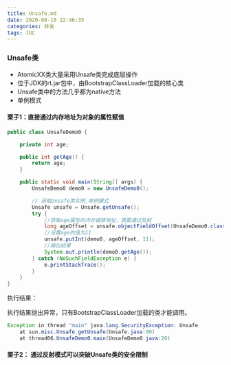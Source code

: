 ```yaml
---
title: Unsafe.md
date: 2020-08-10 22:46:35
categories: 并发
tags: JUC
---
```




### Unsafe类

* AtomicXX类大量采用Unsafe类完成底层操作
* 位于JDK的rt.jar包中，由BootstrapClassLoader加载的核心类
* Unsafe类中的方法几乎都为native方法
* 单例模式

#### 栗子1：直接通过内存地址为对象的属性赋值

```java
public class UnsafeDemo0 {

    private int age;

    public int getAge() {
        return age;
    }

    public static void main(String[] args) {
        UnsafeDemo0 demo0 = new UnsafeDemo0();

        // 获取Unsafe类实例,单例模式
        Unsafe unsafe = Unsafe.getUnsafe();
        try {
            //获取age属性的内存偏移地址，需要通过反射
            long ageOffset = unsafe.objectFieldOffset(UnsafeDemo0.class.getDeclaredField("age"));
            //设置age的值为11
            unsafe.putInt(demo0, ageOffset, 11);
            //输出结果
            System.out.println(demo0.getAge());
        } catch (NoSuchFieldException e) {
            e.printStackTrace();
        }
    }
}

```

执行结果：

执行结果抛出异常，只有BootstrapClassLoader加载的类才能调用。

```java
Exception in thread "main" java.lang.SecurityException: Unsafe
	at sun.misc.Unsafe.getUnsafe(Unsafe.java:90)
	at thread06.UnsafeDemo0.main(UnsafeDemo0.java:20)
```

#### 栗子2： 通过反射模式可以突破Unsafe类的安全限制 